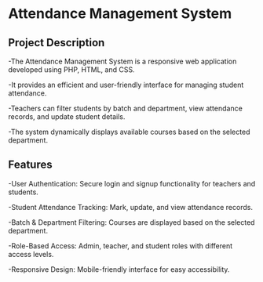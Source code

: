 # Attendance Management System
## Project Description
-The Attendance Management System is a responsive web application developed using PHP, HTML, and CSS. 

-It provides an efficient and user-friendly interface for managing student attendance. 

-Teachers can filter students by batch and department, view attendance records, and update student details. 

-The system dynamically displays available courses based on the selected department.
## Features
-User Authentication: Secure login and signup functionality for teachers and students.

-Student Attendance Tracking: Mark, update, and view attendance records.

-Batch & Department Filtering: Courses are displayed based on the selected department.

-Role-Based Access: Admin, teacher, and student roles with different access levels.

-Responsive Design: Mobile-friendly interface for easy accessibility.
